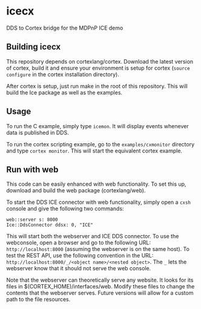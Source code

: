 # icecx
DDS to Cortex bridge for the MDPnP ICE demo

## Building icecx
This repository depends on cortexlang/cortex. Download the latest version of cortex, build it and ensure your environment is setup for cortex (`source configure` in the cortex installation directory).

After cortex is setup, just run make in the root of this repository. This will build the Ice package as well as the examples.

## Usage
To run the C example, simply type `icemon`. It will display events whenever data is published in DDS.

To run the cortex scripting example, go to the `examples/cxmonitor` directory and type `cortex monitor`. This will start the equivalent cortex example.

## Run with web
This code can be easily enhanced with web functionality. To set this up, download and build the web package (cortexlang/web).

To start the DDS ICE connector with web functionality, simply open a `cxsh` console and give the following two commands:
```
web::server s: 8000
Ice::DdsConnector ddsx: 0, "ICE"
```
This will start both the webserver and ICE DDS connector. To use the webconsole, open a browser and go to the following URL: `http://localhost:8000` (assuming the webserver is on the same host). To test the REST API, use the following convention in the URL: `http://localhost:8000/_/<object name>/<nested object>`. The `_` lets the webserver know that it should not serve the web console.

Note that the webserver can theoretically serve any website. It looks for its files in $(CORTEX_HOME)/interfaces/web. Modify these files to change the contents that the webserver serves. Future versions will allow for a custom path to the file resources.

